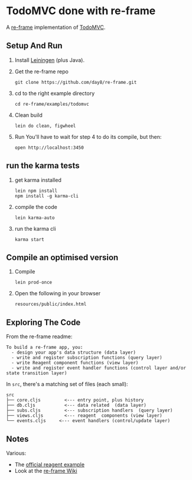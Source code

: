 # TodoMVC done with re-frame

A [re-frame](https://github.com/day8/re-frame) implementation of [TodoMVC](http://todomvc.com/).


## Setup And Run

1. Install [Leiningen](http://leiningen.org/)  (plus Java).

2. Get the re-frame repo
   ```
   git clone https://github.com/day8/re-frame.git
   ```

3. cd to the right example directory
   ```
   cd re-frame/examples/todomvc
   ```

4. Clean build
   ```
   lein do clean, figwheel
   ```

5. Run
   You'll have to wait for step 4 to do its compile, but then:
   ```
   open http://localhost:3450
   ```

## run the karma tests

1. get karma installed
   ```
   lein npm install
   npm install -g karma-cli
   ```

2. compile the code
   ```
   lein karma-auto
   ```

2. run the karma cli
   ```
   karma start
   ```



## Compile an optimised version

1. Compile
   ```
   lein prod-once
   ```

2. Open the following in your browser
   ```
   resources/public/index.html
   ```


## Exploring The Code

From the re-frame readme:
```
To build a re-frame app, you:
  - design your app's data structure (data layer)
  - write and register subscription functions (query layer)
  - write Reagent component functions (view layer)
  - write and register event handler functions (control layer and/or state transition layer)
```

In `src`, there's a matching set of files (each small):
```
src
├── core.cljs         <--- entry point, plus history
├── db.cljs           <--- data related  (data layer)
├── subs.cljs         <--- subscription handlers  (query layer)
├── views.cljs        <--- reagent  components (view layer)
└── events.cljs     <--- event handlers (control/update layer)
```

## Notes

Various:
 - The [official reagent example](https://github.com/reagent-project/reagent/tree/master/examples/todomvc)
 - Look at the [re-frame Wiki](https://github.com/day8/re-frame/wiki)
